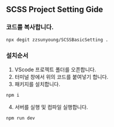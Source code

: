 ## SCSS Project Setting Gide

### 코드를 복사합니다.

```bash
npx degit zzsunyoung/SCSSBasicSetting .

```

### 설치순서

1. VScode 프로젝트 폴더를 오픈합니다.
2. 터미널 창에서 위의 코드를 붙여넣기 합니다.
3. 패키지를 설치합니다.

```bash
npm i

```

4. 서버를 실행 및 컴파일 실행합니다.

```bash
npm run dev

```
